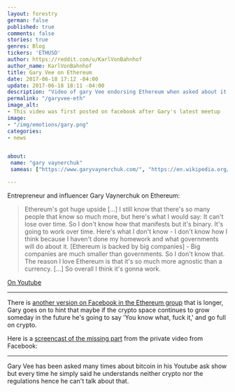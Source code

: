 ```yaml
---
layout: forestry
german: false
published: true
comments: false
stories: true
genres: Blog
tickers: 'ETHUSD'
author: https://reddit.com/u/KarlVonBahnhof
author_name: KarlVonBahnhof
title: Gary Vee on Ethereum
date: 2017-06-18 17:12 -04:00
update: 2017-06-18 18:11 -04:00
description: "Video of gary Vee endorsing Ethereum when asked about it by a fan."
permalink: "/garyvee-eth"
image_alt:
- This video was first posted on facebook after Gary's latest meetup
image:
- "/img/emotions/gary.png"
categories:
- news


about:
 name: "gary vaynerchuk"
 sameas: ["https://www.garyvaynerchuk.com/", "https://en.wikipedia.org/wiki/Gary_Vaynerchuk", "https://www.youtube.com/channel/UCctXZhXmG-kf3tlIXgVZUlw"]

---
```


Entrepreneur and influencer Gary Vaynerchuk on Ethereum:

> Ethereum's got huge upside [...] I still know that there's so many people that know so much more, but here's what I would say: It can't lose over time. So I don't know how that manifests but it's binary. It's going to work over time. Here's what I don't know - I don't know how I think because I haven't done my homework and what governments will do about it. [Ethereum is backed by big companies] - Big companies are much smaller than governments. So I don't know that. The reason I love Ethereum is that it's so much more agnostic than a currency. [...] So overall I think it's gonna work.

[On Youtube](https://youtu.be/mkR4-ZDAWcI)


<amp-youtube data-videoid="mkR4-ZDAWcI" layout="responsive" width="700" height="360"></amp-youtube>

<hr>


There is [another version on Facebook in the Ethereum group](https://www.facebook.com/groups/Ethereum/permalink/1221683854624326/) that is longer, Gary goes on to hint that maybe if the crypto space continues to grow someday in the future he's going to say 'You know what, fuck it,' and go full on crypto.

Here is a [screencast of the missing part](http://www.dailymotion.com/video/x5r4p9h) from the private video from Facebook:

<amp-dailymotion data-videoid="x5r4p9h" layout="responsive" width="700" height="360"></amp-dailymotion>

<hr>

Gary Vee has been asked many times about bitcoin in his Youtube ask show but every time he simply said he understands neither crypto nor the regulations hence he can't talk about that.
